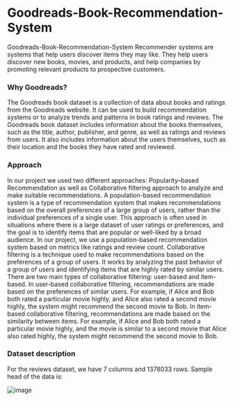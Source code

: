 # Goodreads-Book-Recommendation-System
Goodreads-Book-Recommendation-System 
Recommender systems are systems that help users discover items they may like. They help users discover new books, movies, and products, and help companies by promoting relevant products to prospective customers.

### Why Goodreads?
The Goodreads book dataset is a collection of data about books and ratings from the Goodreads website. It can be used to build recommendation systems or to analyze trends and patterns in book ratings and reviews. The Goodreads book dataset includes information about the books themselves, such as the title, author, publisher, and genre, as well as ratings and reviews from users. It also includes information about the users themselves, such as their location and the books they have rated and reviewed.

### Approach

In our project we used two different approaches: Popularity–based Recommendation as well as Collaborative filtering approach to analyze and make suitable recommendations.
A population-based recommendation system is a type of recommendation system that makes recommendations based on the overall preferences of a large group of users, rather than the individual preferences of a single user. This approach is often used in situations where there is a large dataset of user ratings or preferences, and the goal is to identify items that are popular or well-liked by a broad audience. In our project, we use a population-based recommendation system based on metrics like ratings and review count.
Collaborative filtering is a technique used to make recommendations based on the preferences of a group of users. It works by analyzing the past behavior of a group of users and identifying items that are highly rated by similar users.
There are two main types of collaborative filtering: user-based and item-based. In user-based collaborative filtering, recommendations are made based on the preferences of similar users. For example, if Alice and Bob both rated a particular movie highly, and Alice also rated a second movie highly, the system might recommend the second movie to Bob.
In item-based collaborative filtering, recommendations are made based on the similarity between items. For example, if Alice and Bob both rated a particular movie highly, and the movie is similar to a second movie that Alice also rated highly, the system might recommend the second movie to Bob.

### Dataset description

For the reviews dataset, we have 7 columns and 1378033 rows. Sample head of the data is:

![image](https://github.com/abhinavztb/Goodreads-Book-Recommendation-System/assets/28789570/2901469e-eb83-4bfc-b4b5-aa85dbf5414c)
